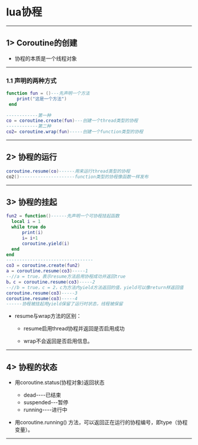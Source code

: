 # lua协程

---

## 1> Coroutine的创建

- 协程的本质是一个线程对象

---

### 1.1 声明的两种方式

```lua
function fun = ()---先声明一个方法
    print("这是一个方法")
 end
 
------------第一种
co = coroutine.create(fun)---创建一个thread类型的协程
------------第二种
co2= coroutine.wrap(fun)-----创建一个function类型的协程 
```

---

## 2> 协程的运行

```lua
coroutine.resume(co)------用来运行thread类型的协程
co2()---------------------function类型的协程像函数一样发布
```

---

## 3> 协程的挂起

```lua
fun2 = function()------先声明一个可协程挂起函数
  local i = 1
  while true do
      print(i)
      i= i+1
      coroutine.yield(i)
  end
end  
---------------------------------
co3 = coroutine.create(fun2)
a = coroutine.resume(co3)-----1
--//a = true，表示resume方法启用协程成功并返回true
b，c = coroutine.resume(co3)-----2
--//b = true，c = 2，c为方法内yield方法返回的值，yield可以像return样返回值
coroutine.resume(co3)-----3
coroutine.resume(co3)-----4
------协程被挂起用yield保留了运行时状态，线程被保留
```

- resume与wrap方法的区别：
  - resume启用thread协程并返回是否启用成功

  - wrap不会返回是否启用信息。

---

## 4> 协程的状态

- 用coroutine.status(协程对象)返回状态
  - dead----已结束
  - suspended---暂停
  - running----进行中

- 用coroutine.running() 方法，可以返回正在运行的协程编号，即type（协程变量）。

---
